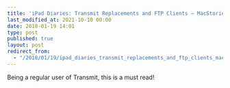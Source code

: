 ```yaml
---
title: 'iPad Diaries: Transmit Replacements and FTP Clients – MacStories'
last_modified_at: 2021-10-10 00:00
date: 2018-01-19 14:01
type: post
published: true
layout: post
redirect_from:
  - "/2018/01/19/ipad_diaries_transmit_replacements_and_ftp_clients_macstories.html"
---
```

Being a regular user of Transmit, this is a must read!  

<!--more-->

